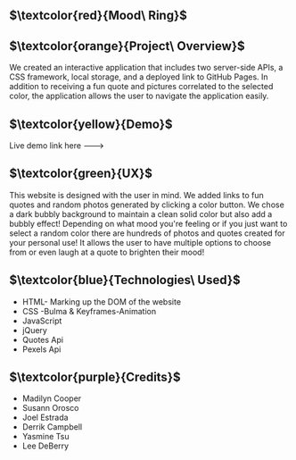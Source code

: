 ## $\textcolor{red}{Mood\ Ring}$

## $\textcolor{orange}{Project\ Overview}$

We created an interactive application that includes two server-side APIs, a CSS framework, local storage, and a deployed link to GitHub Pages. In addition to receiving a fun quote and pictures correlated to the selected color, the application allows the user to navigate the application easily.

## $\textcolor{yellow}{Demo}$

Live demo link here --->

## $\textcolor{green}{UX}$

This website is designed with the user in mind. We added links to fun quotes and random photos generated by clicking a color button. We chose a dark bubbly background to maintain a clean solid color but also add a bubbly effect! Depending on what mood you're feeling or if you just want to select a random color there are hundreds of photos and quotes created for your personal use! It allows the user to have multiple options to choose from or even laugh at a quote to brighten their mood!


## $\textcolor{blue}{Technologies\ Used}$

* HTML- Marking up the DOM of the website
* CSS -Bulma & Keyframes-Animation
* JavaScript
* jQuery
* Quotes Api
* Pexels Api

## $\textcolor{purple}{Credits}$

* Madilyn Cooper
* Susann Orosco
* Joel Estrada
* Derrik Campbell
* Yasmine Tsu
* Lee DeBerry
